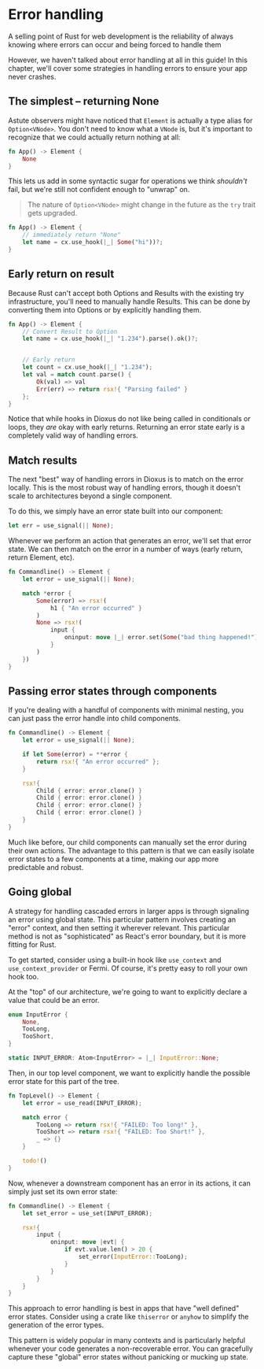 # Error handling

A selling point of Rust for web development is the reliability of always knowing where errors can occur and being forced to handle them

However, we haven't talked about error handling at all in this guide! In this chapter, we'll cover some strategies in handling errors to ensure your app never crashes.



## The simplest – returning None

Astute observers might have noticed that `Element` is actually a type alias for `Option<VNode>`. You don't need to know what a `VNode` is, but it's important to recognize that we could actually return nothing at all:

```rust
fn App() -> Element {
	None
}
```

This lets us add in some syntactic sugar for operations we think *shouldn't* fail, but we're still not confident enough to "unwrap" on.

> The nature of `Option<VNode>` might change in the future as the `try` trait gets upgraded.

```rust
fn App() -> Element {
	// immediately return "None"
	let name = cx.use_hook(|_| Some("hi"))?;
}
```

## Early return on result

Because Rust can't accept both Options and Results with the existing try infrastructure, you'll need to manually handle Results. This can be done by converting them into Options or by explicitly handling them.

```rust
fn App() -> Element {
	// Convert Result to Option
	let name = cx.use_hook(|_| "1.234").parse().ok()?;


	// Early return
	let count = cx.use_hook(|_| "1.234");
	let val = match count.parse() {
		Ok(val) => val
		Err(err) => return rsx!{ "Parsing failed" }
	};
}
```

Notice that while hooks in Dioxus do not like being called in conditionals or loops, they *are* okay with early returns. Returning an error state early is a completely valid way of handling errors.


## Match results

The next "best" way of handling errors in Dioxus is to match on the error locally. This is the most robust way of handling errors, though it doesn't scale to architectures beyond a single component.

To do this, we simply have an error state built into our component:

```rust
let err = use_signal(|| None);
```

Whenever we perform an action that generates an error, we'll set that error state. We can then match on the error in a number of ways (early return, return Element, etc).


```rust
fn Commandline() -> Element {
	let error = use_signal(|| None);

	match *error {
		Some(error) => rsx!(
			h1 { "An error occurred" }
		)
		None => rsx!(
			input {
				oninput: move |_| error.set(Some("bad thing happened!")),
			}
		)
	})
}
```

## Passing error states through components

If you're dealing with a handful of components with minimal nesting, you can just pass the error handle into child components.

```rust
fn Commandline() -> Element {
	let error = use_signal(|| None);

	if let Some(error) = **error {
		return rsx!{ "An error occurred" };
	}

	rsx!{
		Child { error: error.clone() }
		Child { error: error.clone() }
		Child { error: error.clone() }
		Child { error: error.clone() }
	}
}
```

Much like before, our child components can manually set the error during their own actions. The advantage to this pattern is that we can easily isolate error states to a few components at a time, making our app more predictable and robust.

## Going global

A strategy for handling cascaded errors in larger apps is through signaling an error using global state. This particular pattern involves creating an "error" context, and then setting it wherever relevant. This particular method is not as "sophisticated" as React's error boundary, but it is more fitting for Rust.

To get started, consider using a built-in hook like `use_context` and `use_context_provider` or Fermi. Of course, it's pretty easy to roll your own hook too.

At the "top" of our architecture, we're going to want to explicitly declare a value that could be an error.


```rust
enum InputError {
	None,
	TooLong,
	TooShort,
}

static INPUT_ERROR: Atom<InputError> = |_| InputError::None;
```

Then, in our top level component, we want to explicitly handle the possible error state for this part of the tree.

```rust
fn TopLevel() -> Element {
	let error = use_read(INPUT_ERROR);

	match error {
		TooLong => return rsx!{ "FAILED: Too long!" },
		TooShort => return rsx!{ "FAILED: Too Short!" },
		_ => {}
	}

	todo!()
}
```

Now, whenever a downstream component has an error in its actions, it can simply just set its own error state:

```rust
fn Commandline() -> Element {
	let set_error = use_set(INPUT_ERROR);

	rsx!{
		input {
			oninput: move |evt| {
				if evt.value.len() > 20 {
					set_error(InputError::TooLong);
				}
			}
		}
	}
}
```

This approach to error handling is best in apps that have "well defined" error states. Consider using a crate like `thiserror` or `anyhow` to simplify the generation of the error types.

This pattern is widely popular in many contexts and is particularly helpful whenever your code generates a non-recoverable error. You can gracefully capture these "global" error states without panicking or mucking up state.
